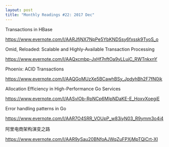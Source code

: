 ```yaml
---
layout: post
title: "Monthly Readings #22: 2017 Dec"
---
```


Transactions in HBase

<https://www.evernote.com/l/AARJfjNX7NpPe5YbKNDSsy6fxssk9TyoS_o>

Omid, Reloaded: Scalable and Highly-Available Transaction Processing

<https://www.evernote.com/l/AAQxcmbp-JxHf7nftOa9yLLujC_RWTnkxnY>

Phoenix: ACID Transactions

<https://www.evernote.com/l/AAQGoMUzXe5BCawhBSy_JpdyhBh2F7fN0jk>

Allocation Efficiency in High-Performance Go Services

<https://www.evernote.com/l/AASvlOb-RpNCp6MIpNDaKE-E_HoxvXoegiE>

Error handling patterns in Go

<https://www.evernote.com/l/AAR7O4SRR_VOUpP_w83iyN03_R9ymm3o4i4>

阿里电商架构演变之路

<https://www.evernote.com/l/AAR9ySau20BNfoAJWqZuFPXjMpTQiCrt-XI>
